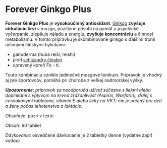 Forever Ginkgo Plus
===================

**Forever Ginkgo Plus** je **vysokoúčinný antioxidant**.
[Ginkgo](/sip/bylinky/ginkgo-dvojlalocne) **zvyšuje cirkuláciu krvi** v mozgu,
pozitívne pôsobí na pamäť a psychické vyčerpanie, zlepšuje náladu a energiu,
**zvyšuje koncentráciu** a činnosť metabolizmu. V tomto prípravku je
skombinované ginkgo s ďalšími tromi účinnými čínskymi bylinkami:

* ganoderma (huba reiši; reishi)
* plod [schizandry čínskej](/sip/bylinky/schizandra-cinska)
* upravený koreň Fo - ti.

Touto kombináciu vzniklo jedinečné mozgové tonikum. Prípravok je vhodný aj pre
športovcov, pomáha pri chorobe z veľkej nadmorskej výšky.

***Upozornenie***: *prípravok sa neodporúča užívať súčasne s liekmi alebo
doplnkami s vplyvom na krvnú zrážanlivosť (Aspirin, Warfarin), ďalej s
cesnakovými tabletami, vitamín E alebo lieky na VKT; nie je určený pre deti a
ženy počas tehotenstva a laktácie.*

*Obsahuje*: pozri v texte

*Obsah*: 60 tabliet

*Dávkovanie*: osvedčené dávkovanie je 2 tabletky denne (výdatne zapiť vodou)

